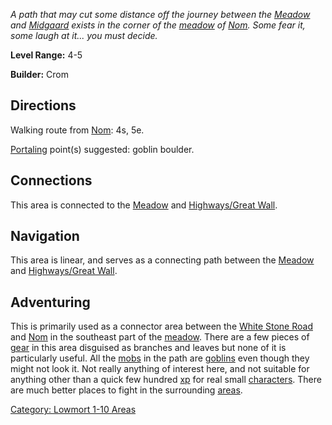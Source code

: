 *A path that may cut some distance off the journey between the
[Meadow](:Category:_Meadow.md "wikilink") and
[Midgaard](:Category:_Midgaard.md "wikilink") exists in the corner of
the [meadow](:Category:_Meadow.md "wikilink") of
[Nom](Nom.md "wikilink"). Some fear it, some laugh at it... you must
decide.*

**Level Range:** 4-5

**Builder:** Crom

## Directions

Walking route from [Nom](Nom.md "wikilink"): 4s, 5e.

[Portaling](Portal.md "wikilink") point(s) suggested: goblin boulder.

## Connections

This area is connected to the [Meadow](:Category:_Meadow.md "wikilink")
and [Highways/Great Wall](:Category:_Highways/Great_Wall.md "wikilink").

## Navigation

This area is linear, and serves as a connecting path between the
[Meadow](:Category:_Meadow.md "wikilink") and [Highways/Great
Wall](:Category:_Highways/Great_Wall.md "wikilink").

## Adventuring

This is primarily used as a connector area between the [White Stone
Road](:Category:_Highways/Great_Wall.md "wikilink") and
[Nom](Nom.md "wikilink") in the southeast part of the
[meadow](:Category:_Meadow.md "wikilink"). There are a few pieces of
[gear](:Category:_Gear.md "wikilink") in this area disguised as branches
and leaves but none of it is particularly useful. All the
[mobs](:Category:_Mobs.md "wikilink") in the path are
[goblins](Goblins.md "wikilink") even though they might not look it. Not
really anything of interest here, and not suitable for anything other
than a quick few hundred [xp](Experience_Points.md "wikilink") for real
small [characters](:Category:_Characters.md "wikilink"). There are much
better places to fight in the surrounding
[areas](:Category:_Areas.md "wikilink").

[Category: Lowmort 1-10 Areas](Category:_Lowmort_1-10_Areas "wikilink")
